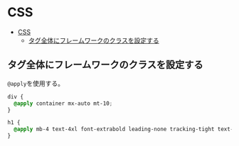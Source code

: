 # CSS

- [CSS](#css)
  - [タグ全体にフレームワークのクラスを設定する](#タグ全体にフレームワークのクラスを設定する)

## タグ全体にフレームワークのクラスを設定する

`@apply`を使用する。
``` css
div {
  @apply container mx-auto mt-10;
}

h1 {
  @apply mb-4 text-4xl font-extrabold leading-none tracking-tight text-gray-900 md:text-5xl lg:text-6xl;
}
```
